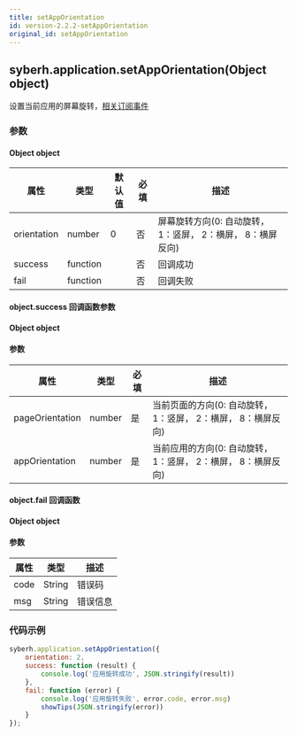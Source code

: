 ```yaml
---
title: setAppOrientation
id: version-2.2.2-setAppOrientation
original_id: setAppOrientation
---
```


## syberh.application.setAppOrientation(Object object)

设置当前应用的屏幕旋转，[相关订阅事件](/docs/global-event.html#onresize)

### 参数
#### Object object
| 属性    | 类型     | 默认值 | 必填 | 描述                   |
| ------- | -------- | ------ | ---- | ---------------------- |
|orientation|number|0|否| 屏幕旋转方向(0: 自动旋转，1：竖屏， 2：横屏， 8：横屏反向)
| success | function |        | 否   | 回调成功 |
| fail    | function |        | 否   | 回调失败 |


#### object.success 回调函数参数
#### Object object
#### 参数
| 属性     | 类型    | 必填 | 描述                     |
| ---------- | ------- | -------- | ---------------------- |
| pageOrientation | number  | 是     | 当前页面的方向(0: 自动旋转，1：竖屏， 2：横屏， 8：横屏反向)  |
| appOrientation | number  | 是     | 当前应用的方向(0: 自动旋转，1：竖屏， 2：横屏， 8：横屏反向)  |

#### object.fail 回调函数
#### Object object
#### 参数
| 属性 | 类型  | 描述 |
| -- | -- | -- |
| code | String | 错误码 |
| msg | String  | 错误信息 |

### 代码示例
``` javascript
syberh.application.setAppOrientation({
    orientation: 2,
    success: function (result) {
        console.log('应用旋转成功', JSON.stringify(result))
    },
    fail: function (error) {
        console.log('应用旋转失败', error.code, error.msg)
        showTips(JSON.stringify(error))
    }
});
```